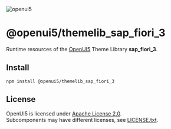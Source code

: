 ![openui5](http://openui5.org/images/OpenUI5_new_big_side.png)

# @openui5/themelib_sap_fiori_3
Runtime resources of the [OpenUI5](https://github.com/SAP/openui5) Theme Library **sap_fiori_3**.

## Install
```
npm install @openui5/themelib_sap_fiori_3
```

## License
OpenUI5 is licensed under [Apache License 2.0](https://www.apache.org/licenses/LICENSE-2.0).  
Subcomponents may have different licenses, see [LICENSE.txt](LICENSE.txt).
